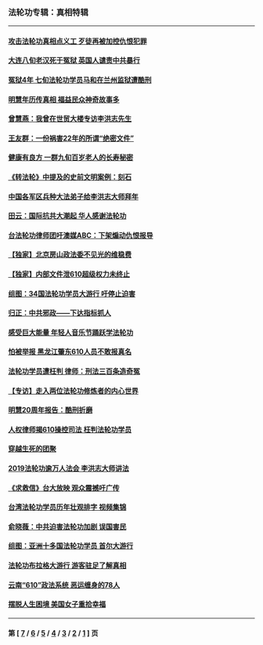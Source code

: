 ### 法轮功专辑：真相特辑
---
#### [攻击法轮功真相点义工 歹徒再被加控仇恨犯罪](../../pages/nf4389/n13601019.md?07150430) 
#### [大连八旬老汉死于冤狱 英国人谴责中共暴行](../../pages/nf4389/n13480118.md?07150430) 
#### [冤狱4年 七旬法轮功学员马和在兰州监狱遭酷刑](../../pages/nf4389/n13304688.md?07150430) 
#### [明慧年历传真相 福益民众神奇故事多](../../pages/nf4389/n13294545.md?07150430) 
#### [曾慧燕：我曾在世贸大楼专访李洪志先生](../../pages/nf4389/n12898729.md?07150430) 
#### [王友群：一份祸害22年的所谓“绝密文件”](../../pages/nf4389/n12871750.md?07150430) 
#### [健康有良方 一群九旬百岁老人的长寿秘密](../../pages/nf4389/n12847475.md?07150430) 
#### [《转法轮》中提及的史前文明案例：刻石](../../pages/nf4389/n12758577.md?07150430) 
#### [中国各军区兵种大法弟子给李洪志大师拜年](../../pages/nf4389/n12750047.md?07150430) 
#### [田云：国际抗共大潮起 华人感谢法轮功](../../pages/nf4389/n12357708.md?07150430) 
#### [台法轮功律师团吁澳媒ABC：下架煽动仇恨报导](../../pages/nf4389/n12279917.md?07150430) 
#### [【独家】北京房山政法委不见光的维稳费](../../pages/nf4389/n12031979.md?07150430) 
#### [【独家】内部文件泄610超级权力未终止](../../pages/nf4389/n12023895.md?07150430) 
#### [组图：34国法轮功学员大游行 吁停止迫害](../../pages/nf4389/n11492658.md?07150430) 
#### [归正：中共邪政——下达指标抓人](../../pages/nf4389/n11474770.md?07150430) 
#### [感受巨大能量 年轻人音乐节踊跃学法轮功](../../pages/nf4389/n11441981.md?07150430) 
#### [怕被举报 黑龙江肇东610人员不敢报真名](../../pages/nf4389/n11436499.md?07150430) 
#### [法轮功学员遭枉判 律师：刑法三百条造奇冤](../../pages/nf4389/n11433943.md?07150430) 
#### [【专访】走入两位法轮功修炼者的内心世界](../../pages/nf4389/n11415623.md?07150430) 
#### [明慧20周年报告：酷刑折磨](../../pages/nf4389/n11387954.md?07150430) 
#### [人权律师揭610操控司法 枉判法轮功学员](../../pages/nf4389/n11313370.md?07150430) 
#### [穿越生死的团聚](../../pages/nf4389/n11258922.md?07150430) 
#### [2019法轮功逾万人法会 李洪志大师讲法](../../pages/nf4389/n11265303.md?07150430) 
#### [《求救信》台大放映 观众震撼吁广传](../../pages/nf4389/n10922251.md?07150430) 
#### [台湾法轮功学员历年壮观排字 视频集锦](../../pages/nf4389/n10878789.md?07150430) 
#### [俞晓薇：中共迫害法轮功加剧 误国害民](../../pages/nf4389/n10859260.md?07150430) 
#### [组图：亚洲十多国法轮功学员 首尔大游行](../../pages/nf4389/n10781149.md?07150430) 
#### [法轮功布拉格大游行 游客驻足了解真相](../../pages/nf4389/n10749360.md?07150430) 
#### [云南“610”政法系统 恶运缠身的78人](../../pages/nf4389/n10747534.md?07150430) 
#### [摆脱人生困境 美国女子重拾幸福](../../pages/nf4389/n10688678.md?07150430) 

---
#### 第 [ [7](./7.md?07150430) / [6](./6.md?07150430) / [5](./5.md?07150430) / [4](./4.md?07150430) / [3](./3.md?07150430) / [2](./2.md?07150430) / [1](./1.md?07150430) ] 页
